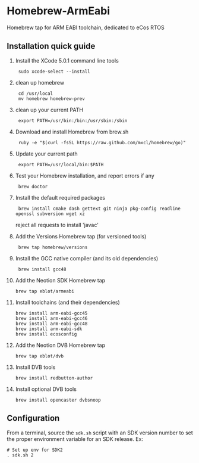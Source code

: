 Homebrew-ArmEabi
================

Homebrew tap for ARM EABI toolchain, dedicated to eCos RTOS

Installation quick guide
------------------------

1. Install the XCode 5.0.1 command line tools

        sudo xcode-select --install

2. clean up homebrew

        cd /usr/local
        mv homebrew homebrew-prev

3. clean up your current PATH

        export PATH=/usr/bin:/bin:/usr/sbin:/sbin

4. Download and install Homebrew from brew.sh

        ruby -e "$(curl -fsSL https://raw.github.com/mxcl/homebrew/go)"

5. Update your current path

        export PATH=/usr/local/bin:$PATH

6. Test your Homebrew installation, and report errors if any

        brew doctor

7. Install the default required packages

        brew install cmake dash gettext git ninja pkg-config readline openssl subversion wget xz

    reject all requests to install 'javac'

8. Add the Versions Homebrew tap (for versioned tools)

        brew tap homebrew/versions

9. Install the GCC native compiler (and its old dependencies)

        brew install gcc48

10. Add the Neotion SDK Homebrew tap

        brew tap eblot/armeabi

11. Install toolchains (and their dependencies)

        brew install arm-eabi-gcc45
        brew install arm-eabi-gcc46
        brew install arm-eabi-gcc48
        brew install arm-eabi-sdk
        brew install ecosconfig

12. Add the Neotion DVB Homebrew tap

        brew tap eblot/dvb

13. Install DVB tools

        brew install redbutton-author

14. Install optional DVB tools  

        brew install opencaster dvbsnoop


Configuration
-------------

From a terminal, source the `sdk.sh` script with an SDK version number to
set the proper environment variable for an SDK release. Ex:

    # Set up env for SDK2
    . sdk.sh 2
